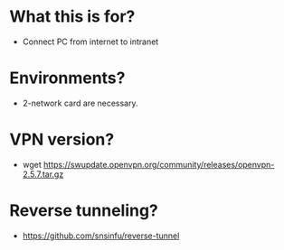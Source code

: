 # What this is for? 
- Connect PC from internet to intranet 

# Environments?
- 2-network card are necessary.

# VPN version?
- wget https://swupdate.openvpn.org/community/releases/openvpn-2.5.7.tar.gz

# Reverse tunneling?
- https://github.com/snsinfu/reverse-tunnel

